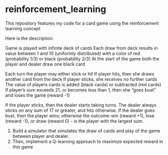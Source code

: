 # reinforcement_learning
This repository features my code for a card game using the reinforcement learning concept

Here is the description:

Game is played with infinite deck of cards
Each draw from deck results in value between 1 and 10 (uniformly distributed) with a color
of red (probability 1/3) or black (probability 2/3)
At the start of the game both the player and dealer draw one black card

Each turn the player may either stick or hit
If player hits, then she draws another card from the deck
If player sticks, she receives no further cards
The value of players cards is added (black cards) or subtracted (red cards)
If player’s sum exceeds 21, or becomes less than 1, then she “goes bust” and loses the game
(reward -1)

If the player sticks, then the dealer starts taking turns. The dealer always sticks on any sum of
17 or greater, and hits otherwise. If the dealer goes bust, then the player wins; otherwise the
outcome-win (reward +1), lose (reward -1), or draw (reward 0) - is the player with the largest
sum.
1. Build a simulator that simulates the draw of cards and play of the game between
player and dealer.
2. Then, implement a Q-learning approach to maximize expected reward in this game
